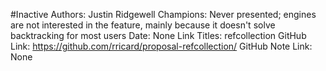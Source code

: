 #Inactive
Authors: Justin Ridgewell
Champions: Never presented; engines are not interested in the feature, mainly because it doesn't solve backtracking for most users
Date: None
Link Titles: refcollection
GitHub Link: https://github.com/rricard/proposal-refcollection/
GitHub Note Link: None
